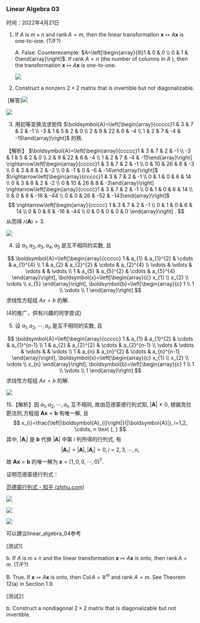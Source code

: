 ### Linear Algebra 03

时间：2022年4月21日

1. If $A$ is $m \times n$ and $\operatorname{rank} A=m$, then the linear transformation $\mathbf{x} \mapsto A \mathbf{x}$ is one-to-one. (T/F?)

   A. False. Counterexample: $A=\left[\begin{array}{lll}1 & 0 & 0 \\ 0 & 1 & 0\end{array}\right]$. If rank $A=n$ (the number of columns in $A$ ), then the transformation $\mathbf{x} \mapsto A \mathbf{x}$ is one-to-one.

   ![](image-2.jpg)

2. Construct a nonzero $2 \times 2$ matrix that is invertible but not diagonalizable.

​    [解答]![](image-8.jpg)

![](image-1-16510639097951.jpg)



3. 用初等变换法求矩阵 $\boldsymbol{A}=\left[\begin{array}{ccccc}1 & 3 & 7 & 2 & -1 \\ -3 & 1 & 5 & 2 & 0 \\ 2 & 9 & 22 & 6 & -4 \\ 1 & 2 & 7 & -4 & -15\end{array}\right]$ 的秩.

【解析】
$\boldsymbol{A}=\left[\begin{array}{ccccc}1 & 3 & 7 & 2 & -1 \\ -3 & 1 & 5 & 2 & 0 \\ 2 & 9 & 22 & 6 & -4 \\ 1 & 2 & 7 & -4 & -15\end{array}\right] \rightarrow\left[\begin{array}{ccccc}1 & 3 & 7 & 2 & -1 \\ 0 & 10 & 26 & 8 & -3 \\ 0 & 3 & 8 & 2 & -2 \\ 0 & -1 & 0 & -6 & -14\end{array}\right]$
$\rightarrow\left[\begin{array}{ccccc}1 & 3 & 7 & 2 & -1 \\ 0 & 1 & 0 & 6 & 14 \\ 0 & 3 & 8 & 2 & -2 \\ 0 & 10 & 26 & 8 & -3\end{array}\right] \rightarrow\left[\begin{array}{ccccc}1 & 3 & 7 & 2 & -1 \\ 0 & 1 & 0 & 6 & 14 \\ 0 & 0 & 8 & -16 & -44 \\ 0 & 0 & 26 & -52 & -143\end{array}\right]$
$$
\rightarrow\left[\begin{array}{ccccc}
1 & 3 & 7 & 2 & -1 \\
0 & 1 & 0 & 6 & 14 \\
0 & 0 & 8 & -16 & -44 \\
0 & 0 & 0 & 0 & 0
\end{array}\right] .
$$
从而得 $r(\boldsymbol{A})=3$.

![](image-3.jpg)

4. 设 $a_{1}, a_{2}, {a_3}, a_{4},{a_5}$ 是互不相同的实数, 且

$$
\boldsymbol{A}=\left[\begin{array}{ccccc}
1 & a_{1} & a_{1}^{2} & \cdots & a_{1}^{4} \\
1 & a_{2} & a_{2}^{2} & \cdots & a_{2}^{4} \\
\vdots & \vdots & \vdots & & \vdots \\
1 & a_{5} & a_{5}^{2} & \cdots & a_{5}^{4}
\end{array}\right], \boldsymbol{x}=\left[\begin{array}{c}
x_{1} \\
x_{2} \\
\vdots \\
x_{5}
\end{array}\right], \boldsymbol{b}=\left[\begin{array}{c}
1 \\
1 \\
\vdots \\
1
\end{array}\right]
$$
   求线性方程组 $A x=b$ 的解.

(4的推广，供有兴趣的同学尝试)

5. 设 $a_{1}, a_{2}, \cdots, a_{n}$ 是互不相同的实数, 且

$$
\boldsymbol{A}=\left[\begin{array}{ccccc}
1 & a_{1} & a_{1}^{2} & \cdots & a_{1}^{n-1} \\
1 & a_{2} & a_{2}^{2} & \cdots & a_{2}^{n-1} \\
\vdots & \vdots & \vdots & & \vdots \\
1 & a_{n} & a_{n}^{2} & \cdots & a_{n}^{n-1}
\end{array}\right], \boldsymbol{x}=\left[\begin{array}{c}
x_{1} \\
x_{2} \\
\vdots \\
x_{n}
\end{array}\right], \boldsymbol{b}=\left[\begin{array}{c}
1 \\
1 \\
\vdots \\
1
\end{array}\right]
$$
求线性方程组 $A x=b$ 的解.

![](image-4.jpg)

15.【解析】因 $a_{1}, a_{2}, \cdots, a_{n}$ 互不相同, 故由范德蒙德行列式知, $|\boldsymbol{A}| \neq 0$, 根据克拉跁法则,方程组 $\boldsymbol{A x}=\boldsymbol{b}$ 有唯一解, 且
$$
x_{i}=\frac{\left|\boldsymbol{A}_{i}\right|}{|\boldsymbol{A}|}, i=1,2, \cdots, n \text {, }
$$
其中, $\left|\boldsymbol{A}_{i}\right|$ 是 $\boldsymbol{b}$ 代换 $|\boldsymbol{A}|$ 中第 $i$ 列所得的行列式, 有
$$
\left|\boldsymbol{A}_{1}\right|=|\boldsymbol{A}|,\left|\boldsymbol{A}_{i}\right|=0, i=2,3, \cdots, n,
$$
故 $\boldsymbol{A x}=\boldsymbol{b}$ 的唯一解为 $\boldsymbol{x}=[1,0,0, \cdots, 0]^{\mathrm{T}}$.

证明范德蒙德行列式：

[范德蒙行列式 - 知乎 (zhihu.com)](https://zhuanlan.zhihu.com/p/161300510)

![](image-5.jpg)

![](image-6.jpg)

![](image-7.jpg)

可以建议linear_algebra_04参考

[测试1]

b. If $A$ is $m \times n$ and the linear transformation $\mathbf{x} \mapsto A \mathbf{x}$ is onto, then $\operatorname{rank} A=m$. (T/F?)

B. True. If $\mathbf{x} \mapsto A \mathbf{x}$ is onto, then $\operatorname{Col} A=\mathbb{R}^{m}$ and rank $A=m$. See Theorem 12(a) in Section 1.9.

[测试2]

  b. Construct a nondiagonal $2 \times 2$ matrix that is diagonalizable but not invertible.